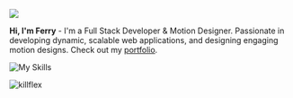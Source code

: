 [![](killflex.gif)](https://killflex.vercel.app)

**Hi, I'm Ferry** - I'm a Full Stack Developer & Motion Designer. Passionate in developing dynamic, scalable web applications, and designing engaging motion designs. Check out my [portfolio](https://killflex.vercel.app).

![My Skills](https://go-skill-icons.vercel.app/api/icons?i=js,ts,css,php,py,,react,nextjs,laravel,tailwind,nodejs,express,,mysql,postgres,mongodb,,ae,pr,ps,blender,figma&perline=22)

<p align="left"> <img src="https://komarev.com/ghpvc/?username=killflex&label=Visitor&color=0e75b6&style=flat" alt="killflex" /> </p>
